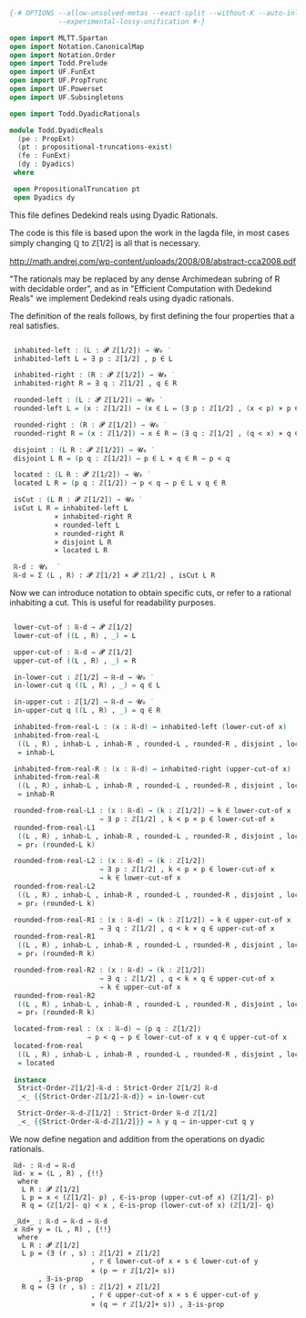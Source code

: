 ```agda
{-# OPTIONS --allow-unsolved-metas --exact-split --without-K --auto-inline
            --experimental-lossy-unification #-}

open import MLTT.Spartan
open import Notation.CanonicalMap
open import Notation.Order
open import Todd.Prelude
open import UF.FunExt
open import UF.PropTrunc
open import UF.Powerset
open import UF.Subsingletons

open import Todd.DyadicRationals

module Todd.DyadicReals
  (pe : PropExt)
  (pt : propositional-truncations-exist)
  (fe : FunExt)
  (dy : Dyadics)
 where

 open PropositionalTruncation pt
 open Dyadics dy
```

This file defines Dedekind reals using Dyadic Rationals.

The code is this file is based upon the work in the lagda file, in most cases
simply changing ℚ to ℤ[1/2] is all that is necessary.

http://math.andrej.com/wp-content/uploads/2008/08/abstract-cca2008.pdf

"The rationals may be replaced by any dense Archimedean subring of R with
decidable order", and as in "Efficient Computation with Dedekind Reals" we
implement Dedekind reals using dyadic rationals.


The definition of the reals follows, by first defining the four properties that
a real satisfies.

```agda

 inhabited-left : (L : 𝓟 ℤ[1/2]) → 𝓤₀ ̇
 inhabited-left L = ∃ p ꞉ ℤ[1/2] , p ∈ L

 inhabited-right : (R : 𝓟 ℤ[1/2]) → 𝓤₀ ̇
 inhabited-right R = ∃ q ꞉ ℤ[1/2] , q ∈ R

 rounded-left : (L : 𝓟 ℤ[1/2]) → 𝓤₀ ̇
 rounded-left L = (x : ℤ[1/2]) → (x ∈ L ⇔ (∃ p ꞉ ℤ[1/2] , (x < p) × p ∈ L))

 rounded-right : (R : 𝓟 ℤ[1/2]) → 𝓤₀ ̇
 rounded-right R = (x : ℤ[1/2]) → x ∈ R ⇔ (∃ q ꞉ ℤ[1/2] , (q < x) × q ∈ R)

 disjoint : (L R : 𝓟 ℤ[1/2]) → 𝓤₀ ̇
 disjoint L R = (p q : ℤ[1/2]) → p ∈ L × q ∈ R → p < q

 located : (L R : 𝓟 ℤ[1/2]) → 𝓤₀ ̇
 located L R = (p q : ℤ[1/2]) → p < q → p ∈ L ∨ q ∈ R

 isCut : (L R : 𝓟 ℤ[1/2]) → 𝓤₀ ̇
 isCut L R = inhabited-left L
           × inhabited-right R
           × rounded-left L
           × rounded-right R
           × disjoint L R
           × located L R

 ℝ-d : 𝓤₁  ̇
 ℝ-d = Σ (L , R) ꞉ 𝓟 ℤ[1/2] × 𝓟 ℤ[1/2] , isCut L R

```

Now we can introduce notation to obtain specific cuts, or refer to a rational
inhabiting a cut. This is useful for readability purposes.

```agda

 lower-cut-of : ℝ-d → 𝓟 ℤ[1/2]
 lower-cut-of ((L , R) , _) = L

 upper-cut-of : ℝ-d → 𝓟 ℤ[1/2]
 upper-cut-of ((L , R) , _) = R

 in-lower-cut : ℤ[1/2] → ℝ-d → 𝓤₀ ̇
 in-lower-cut q ((L , R) , _) = q ∈ L

 in-upper-cut : ℤ[1/2] → ℝ-d → 𝓤₀ ̇
 in-upper-cut q ((L , R) , _) = q ∈ R

 inhabited-from-real-L : (x : ℝ-d) → inhabited-left (lower-cut-of x)
 inhabited-from-real-L
  ((L , R) , inhab-L , inhab-R , rounded-L , rounded-R , disjoint , located)
  = inhab-L

 inhabited-from-real-R : (x : ℝ-d) → inhabited-right (upper-cut-of x)
 inhabited-from-real-R
  ((L , R) , inhab-L , inhab-R , rounded-L , rounded-R , disjoint , located)
  = inhab-R

 rounded-from-real-L1 : (x : ℝ-d) → (k : ℤ[1/2]) → k ∈ lower-cut-of x
                      → ∃ p ꞉ ℤ[1/2] , k < p × p ∈ lower-cut-of x
 rounded-from-real-L1
  ((L , R) , inhab-L , inhab-R , rounded-L , rounded-R , disjoint , located) k
  = pr₁ (rounded-L k)

 rounded-from-real-L2 : (x : ℝ-d) → (k : ℤ[1/2])
                      → ∃ p ꞉ ℤ[1/2] , k < p × p ∈ lower-cut-of x
                      → k ∈ lower-cut-of x
 rounded-from-real-L2
  ((L , R) , inhab-L , inhab-R , rounded-L , rounded-R , disjoint , located) k
  = pr₂ (rounded-L k)

 rounded-from-real-R1 : (x : ℝ-d) → (k : ℤ[1/2]) → k ∈ upper-cut-of x
                      → ∃ q ꞉ ℤ[1/2] , q < k × q ∈ upper-cut-of x
 rounded-from-real-R1
  ((L , R) , inhab-L , inhab-R , rounded-L , rounded-R , disjoint , located) k
  = pr₁ (rounded-R k)

 rounded-from-real-R2 : (x : ℝ-d) → (k : ℤ[1/2])
                      → ∃ q ꞉ ℤ[1/2] , q < k × q ∈ upper-cut-of x
                      → k ∈ upper-cut-of x
 rounded-from-real-R2
  ((L , R) , inhab-L , inhab-R , rounded-L , rounded-R , disjoint , located) k
  = pr₂ (rounded-R k)

 located-from-real : (x : ℝ-d) → (p q : ℤ[1/2])
                   → p < q → p ∈ lower-cut-of x ∨ q ∈ upper-cut-of x
 located-from-real
  ((L , R) , inhab-L , inhab-R , rounded-L , rounded-R , disjoint , located)
  = located
 
 instance
  Strict-Order-ℤ[1/2]-ℝ-d : Strict-Order ℤ[1/2] ℝ-d
  _<_ {{Strict-Order-ℤ[1/2]-ℝ-d}} = in-lower-cut

  Strict-Order-ℝ-d-ℤ[1/2] : Strict-Order ℝ-d ℤ[1/2]
  _<_ {{Strict-Order-ℝ-d-ℤ[1/2]}} = λ y q → in-upper-cut q y
```

We now define negation and addition from the operations on dyadic rationals.

```
 ℝd- : ℝ-d → ℝ-d
 ℝd- x = (L , R) , {!!}
  where
   L R : 𝓟 ℤ[1/2]
   L p = x < (ℤ[1/2]- p) , ∈-is-prop (upper-cut-of x) (ℤ[1/2]- p) 
   R q = (ℤ[1/2]- q) < x , ∈-is-prop (lower-cut-of x) (ℤ[1/2]- q) 

 _ℝd+_ : ℝ-d → ℝ-d → ℝ-d
 x ℝd+ y = (L , R) , {!!}
  where
   L R : 𝓟 ℤ[1/2]
   L p = (∃ (r , s) ꞉ ℤ[1/2] × ℤ[1/2]
                    , r ∈ lower-cut-of x × s ∈ lower-cut-of y
                    × (p ＝ r ℤ[1/2]+ s))
       , ∃-is-prop
   R q = (∃ (r , s) ꞉ ℤ[1/2] × ℤ[1/2]
                    , r ∈ upper-cut-of x × s ∈ upper-cut-of y
                    × (q ＝ r ℤ[1/2]+ s)) , ∃-is-prop
```
